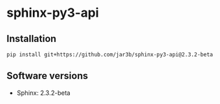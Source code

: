 # sphinx-py3-api

## Installation

`pip install git+https://github.com/jar3b/sphinx-py3-api@2.3.2-beta`

## Software versions

- Sphinx: 2.3.2-beta